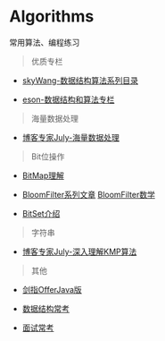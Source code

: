 # Algorithms
常用算法、编程练习

>优质专栏

- [skyWang-数据结构算法系列目录](http://www.cnblogs.com/skywang12345/p/3603935.html) 

- [eson-数据结构和算法专栏](http://blog.csdn.net/column/details/datastructure2.html)

>海量数据处理

- [博客专家July-海量数据处理](http://blog.csdn.net/v_july_v/article/category/1106578)

>Bit位操作

- [BitMap理解](https://www.jianshu.com/p/6082a2f7df8e) 

- [BloomFilter系列文章](http://blog.csdn.net/jiaomeng/article/category/275566)
[BloomFilter数学](http://www.cnblogs.com/allensun/archive/2011/02/16/1956532.html)

- [BitSet介绍](https://blog.csdn.net/caiandyong/article/details/51581160)

>字符串

- [博客专家July-深入理解KMP算法](http://blog.csdn.net/v_july_v/article/details/7041827)

>其他

- [剑指OfferJava版](https://blog.csdn.net/baiye_xing/article/details/78428561)

- [数据结构常考](https://github.com/bestswifter/blog/blob/master/articles/bat-offer.md)

- [面试常考](https://github.com/bestswifter/blog/blob/master/articles/bat-offer.md)
